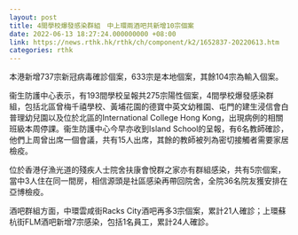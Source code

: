 ```yaml
---
layout: post
title: 4間學校爆發感染群組　中上環兩酒吧共新增10宗個案
date: 2022-06-13 18:27:24.000000000 +08:00
link: https://news.rthk.hk/rthk/ch/component/k2/1652837-20220613.htm
categories: rthk
---
```


本港新增737宗新冠病毒確診個案，633宗是本地個案，其餘104宗為輸入個案。

衞生防護中心表示，有193間學校呈報共275宗陽性個案，4間學校爆發感染群組，包括北區曾梅千禧學校、黃埔花園的德寶中英文幼稚園、屯門的建生浸信會白普理幼兒園以及位於北區的International College Hong Kong，出現病例的相關班級本周停課。衞生防護中心今早亦收到Island School的呈報，有6名教師確診，他們上周曾出席一個會議，共有15人出席，其餘的教師被列為密切接觸者需要家居檢疫。

位於香港仔漁光道的殘疾人士院舍扶康會悅群之家亦有群組感染，共有5宗個案，當中3人住在同一間房，相信源頭是社區感染再帶回院舍，全院36名院友獲安排在亞博檢疫。

酒吧群組方面，中環雲咸街Racks City酒吧再多3宗個案，累計21人確診；上環蘇杭街FLM酒吧新增7宗感染，包括1名員工，累計24人確診。
